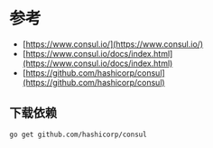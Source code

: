 # 参考

- [https://www.consul.io/](https://www.consul.io/)
- [https://www.consul.io/docs/index.html](https://www.consul.io/docs/index.html)
- [https://github.com/hashicorp/consul](https://github.com/hashicorp/consul)

## 下载依赖

```bash
go get github.com/hashicorp/consul
```
